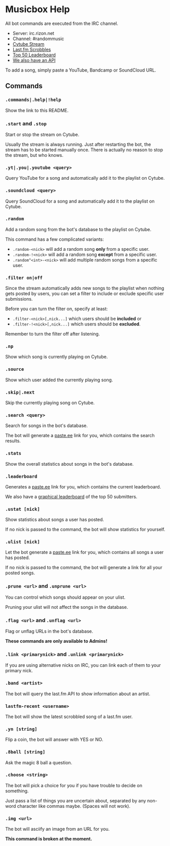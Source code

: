 # Musicbox Help

All bot commands are executed from the IRC channel.

* Server: irc.rizon.net
* Channel: #randommusic
* [Cytube Stream](https://cytu.be/r/MusicBox)
* [Last.fm Scrobbles](https://www.last.fm/user/MusicBoxIRC)
* [Top 50 Leaderboard](https://musicbox.gamefiar.com)
* [We also have an API](https://github.com/ftab/musicbox-api)

To add a song, simply paste a YouTube, Bandcamp or SoundCloud URL.

## Commands

### `.commands|.help|!help`

Show the link to this README.

### `.start` and `.stop`

Start or stop the stream on Cytube.

Usually the stream is always running. Just after restarting the bot, the stream has to be started manually once.
There is actually no reason to stop the stream, but who knows.

### `.yt|.you|.youtube <query>`

Query YouTube for a song and automatically add it to the playlist on Cytube.

### `.soundcloud <query>`

Query SoundCloud for a song and automatically add it to the playlist on Cytube.

### `.random`

Add a random song from the bot's database to the playlist on Cytube.

This command has a few complicated variants:

- `.random-<nick>` will add a random song **only** from a specific user.
- `.random-!<nick>` will add a random song **except** from a specific user.
- `.random^<int>-<nick>` will add multiple random songs from a specific user.

### `.filter on|off`

Since the stream automatically adds new songs to the playlist when nothing gets posted by users, you can set a filter to include or exclude specific user submissions.

Before you can turn the filter on, specify at least:

- `.filter-<nick>[,nick...]` which users should be **included** or
- `.filter-!<nick>[,nick...]` which users should be **excluded**.

Remember to turn the filter off after listening.

### `.np`

Show which song is currently playing on Cytube.

### `.source`

Show which user added the currently playing song.

### `.skip|.next`

Skip the currently playing song on Cytube.

### `.search <query>`

Search for songs in the bot's database.

The bot will generate a [paste.ee](https://paste.ee) link for you, which contains the search results.

### `.stats`

Show the overall statistics about songs in the bot's database.

### `.leaderboard`

Generates a [paste.ee](https://paste.ee) link for you, which contains the current leaderboard.

We also have a [graphical leaderboard](https://musicbox.gamefiar.com) of the top 50 submitters.

### `.ustat [nick]`

Show statistics about songs a user has posted.

If no nick is passed to the command, the bot will show statistics for yourself.

### `.ulist [nick]`

Let the bot generate a [paste.ee](https://paste.ee) link for you, which contains all songs a user has posted.

If no nick is passed to the command, the bot will generate a link for all your posted songs.

### `.prune <url>` and `.unprune <url>`

You can control which songs should appear on your ulist.

Pruning your ulist will not affect the songs in the database.

### `.flag <url>` and `.unflag <url>`

Flag or unflag URLs in the bot's database.

**These commands are only available to Admins!**

### `.link <primarynick>` and `.unlink <primarynick>`

If you are using alternative nicks on IRC, you can link each of them to your primary nick.

### `.band <artist>`

The bot will query the last.fm API to show information about an artist.

### `lastfm-recent <username>`

The bot will show the latest scrobbled song of a last.fm user.

### `.yn [string]`

Flip a coin, the bot will answer with YES or NO.

### `.8ball [string]`

Ask the magic 8 ball a question.

### `.choose <string>`

The bot will pick a choice for you if you have trouble to decide on something.

Just pass a list of things you are uncertain about, separated by any non-word character like commas maybe. (Spaces will not work).

### `.img <url>`

The bot will asciify an image from an URL for you.

**This command is broken at the moment.**
